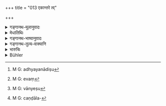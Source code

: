 +++
title = "013 एकान्तरे त्व्"

+++

<details><summary>गङ्गानथ-मूलानुवादः</summary>

As the ‘Ambaṣṭha’ and the ‘ugra’ are born in the ‘natural order’ from a woman two degrees removed,—even so have been declared to be the ‘Kṣattṛ’ and the ‘Vaideha,’ though born in the ‘inverse order.’—(13)
</details>

<details><summary>मेधातिथिः</summary>

**एकान्तरे** वर्णे ब्राह्मणाद् वैश्यायाम् **अम्बष्ठः**, क्षत्रियाच् छूद्रायाम् **उग्रः** । एताव् **आनुलोम्येन** । एवम् **एकान्तरे प्रातिलोम्येन** शूद्रात् क्षत्रियायां **क्षत्ता**, वैश्याद् ब्राह्मण्यां **वैदेहः** । तौ तुल्यौ भवनादिक्रियासु । न तु यजनादिषु[^६३] । चण्डाल एकः प्रतिलोमो ऽस्पृश्यः । यथा च दिवाकीर्तिश्लोके तत्स्पर्श एव[^६४] स्नानं नान्येषु[^६५] प्रतिलोमेषु । सूतमागधायोगवानाम् अनन्तरजातानां चण्डालवद्[^६६] दण्डापूपिकायां सिद्धः स्पर्शादिसंबन्धः ॥ १०.१३ ॥


[^६६]:
     M G: caṇḍāla-


[^६५]:
     M G: vānyeṣu


[^६४]:
     M G: evaṃ


[^६३]:
     M G: adhyayanādiṣu
</details>

<details><summary>गङ्गानथ-भाष्यानुवादः</summary>

From the *Brāhmaṇa*, on the *Vaiśya* girl—who is two degrees lower—is born the ‘*Ambaṣṭha*,’ and the ‘*Ugra*’ is born from the *Kṣatriya* on the *Śūdra* girl—who is two degrees lower;—both these being ‘*born in the natural order*.’ Similarly ‘*in the inverse order*’ the ‘*Kṣattṛ*’ is born from the *Śūdra* on the *Kṣatriya* girl—who is two degrees higher,—and the ‘*Vaideha*’ is born from the Vaiśya on the Brāhmaṇa girl—who is two degrees higher.

And both these two sets stand on the same footing, as regards the performance of the sacred rites,—but not as regards the functions of officiating at sacrifices and so forth.

Among the products of the ‘inverse marriages,’ the ‘*Caṇḍāla*’ alone is untouchable; as under verse 5.85, *bathing* has been prescribed as to be done only when one touches the *Caṇḍāla*, and not any other product of ‘inverse marriages.’ So that as regards the mixed castes, ‘*Sūta*,’ ‘*Māgadha*’ and ‘*Āyogava*,’ their treatment as regards *touchability* and so forth is to be like the ‘*Caṇḍāla*,’ on the ground of their being mentioned along with this latter, and this on the principle of the ‘stick and the cake’ (where the stick being placed within the cake, what happens to the one happens to the other also).—(13)
</details>

<details><summary>गङ्गानथ-तुल्य-वाक्यानि</summary>

**(verses 10.6-41)  
**

See Comparative notes for [Verse 10.6].
</details>

<details><summary>भारुचिः</summary>

एकान्तराव् अनुलोमाव् अम्बष्ठोग्रौ यथा संस्पर्शनादौ व्यवहारे अवर्जीयौ, एवं प्रतिलोमाव् अपि गन्तौ क्षत्तृवैदेहकौ तद्वद् विज्ञेयौ । सूतमागधायोगवानां तु **प्रातिलोम्ये** ऽनन्तरत्वाद् दण्डापूइकया सिद्धः क्षत्तृवैदेहकाभ्याम् उत्कर्ष इति । एवं च चण्डालप्रयुदासो ऽत्र विवक्षितः । तथा चोक्तम् एव "दिवाकीर्त्[इम् उदक्य्]आं च" इत्येवमादिः ॥ १०.१३ ॥
</details>

<details><summary>Bühler</summary>

013	As an Ambashtha and an Ugra, (begotten) in the direct order on (women) one degree lower (than their husbands) are declared (to be), even so are a Kshattri and a Vaidehaka, though they were born in the inverse order of the castes (from mothers one degree higher than the fathers).
</details>
